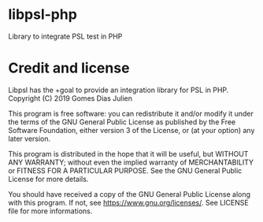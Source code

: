 # libpsl-php
Library to integrate PSL test in PHP

# Credit and license

Libpsl has the +goal to provide an integration library for PSL in
PHP.
Copyright (C) 2019  Gomes Dias Julien

This program is free software: you can redistribute it and/or modify
it under the terms of the GNU General Public License as published by
the Free Software Foundation, either version 3 of the License, or
(at your option) any later version.

This program is distributed in the hope that it will be useful,
but WITHOUT ANY WARRANTY; without even the implied warranty of
MERCHANTABILITY or FITNESS FOR A PARTICULAR PURPOSE.  See the
GNU General Public License for more details.

You should have received a copy of the GNU General Public License
along with this program.  If not, see <https://www.gnu.org/licenses/>.
See LICENSE file for more informations.
